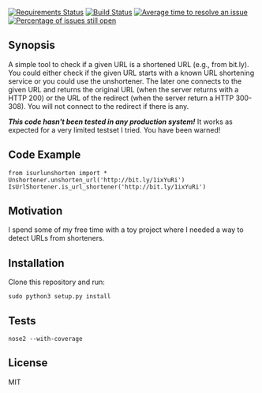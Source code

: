 [![Requirements Status](https://requires.io/github/skevas/unshorten/requirements.svg?branch=master)](https://requires.io/github/skevas/unshorten/requirements/?branch=master) [![Build Status](https://travis-ci.org/skevas/unshorten.svg?branch=master)](https://travis-ci.org/skevas/unshorten) [![Average time to resolve an issue](http://isitmaintained.com/badge/resolution/skevas/unshorten.svg)](http://isitmaintained.com/project/skevas/unshorten "Average time to resolve an issue") [![Percentage of issues still open](http://isitmaintained.com/badge/open/skevas/unshorten.svg)](http://isitmaintained.com/project/skevas/unshorten "Percentage of issues still open")

## Synopsis

A simple tool to check if a given URL is a shortened URL (e.g., from bit.ly). You could either check if the given URL starts with a known URL shortening service or you could use the unshortener. The later one connects to the given URL and returns the original URL (when the server returns with a HTTP 200) or the URL of the redirect (when the server return a HTTP 300-308). You will not connect to the redirect if there is any.

***This code hasn't been tested in any production system!*** It works as expected for a very limited testset I tried. You have been warned!

## Code Example

```
from isurlunshorten import *
Unshortener.unshorten_url('http://bit.ly/1ixYuRi')
IsUrlShortener.is_url_shortener('http://bit.ly/1ixYuRi')
```

## Motivation

I spend some of my free time with a toy project where I needed a way to detect URLs from shorteners. 

## Installation

Clone this repository and run:
```
sudo python3 setup.py install
```

## Tests

```
nose2 --with-coverage
```

## License

MIT
